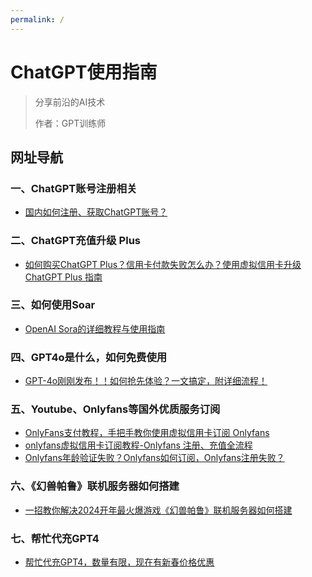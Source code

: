 ```yaml
---
permalink: /
---
```


# ChatGPT使用指南

> 分享前沿的AI技术
>
> 作者：GPT训练师
>


## 网址导航

### 一、ChatGPT账号注册相关
- [国内如何注册、获取ChatGPT账号？](/how-to-register-chatgpt)
### 二、ChatGPT充值升级 Plus
- [如何购买ChatGPT Plus？信用卡付款失败怎么办？使用虚拟信用卡升级ChatGPT Plus 指南](/how-to-payment-chatgpt)
### 三、如何使用Soar
- [OpenAI Sora的详细教程与使用指南](/how-use-soar)
### 四、GPT4o是什么，如何免费使用
- [GPT-4o刚刚发布！！如何抢先体验？一文搞定，附详细流程！](/gpt4o)
### 五、Youtube、Onlyfans等国外优质服务订阅
- [OnlyFans支付教程，手把手教你使用虚拟信用卡订阅 Onlyfans](/onlyFans-pay-methods)
- [onlyfans虚拟信用卡订阅教程-Onlyfans 注册、充值全流程](/onlyFans-pay)
- [Onlyfans年龄验证失败？Onlyfans如何订阅，Onlyfans注册失败？](/onlyfans-question)
### 六、《幻兽帕鲁》联机服务器如何搭建
- [一招教你解决2024开年最火爆游戏《幻兽帕鲁》联机服务器如何搭建](/palu)
### 七、帮忙代充GPT4
- [帮忙代充GPT4，数量有限，现在有新春价格优惠](/helpgpt)

<br/>
<br/>
<br/>
<br/>
  <br/>
  <br/>
  <br/>
  <br/>

<Vssue/>
